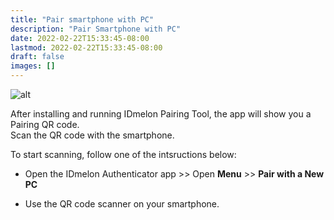 ```yaml
---
title: "Pair smartphone with PC"
description: "Pair Smartphone with PC"
date: 2022-02-22T15:33:45-08:00
lastmod: 2022-02-22T15:33:45-08:00
draft: false
images: []
---
```


![alt](/images/vendor/arts/ptsc2.png)

After installing and running IDmelon Pairing Tool, the app will show you a Pairing QR code.  
Scan the QR code with the smartphone.  

To start scanning, follow one of the intsructions below:  

- Open the IDmelon Authenticator app >> Open **Menu** >> **Pair with a New PC**  

- Use the QR code scanner on your smartphone.  

